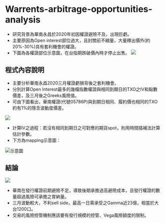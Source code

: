 # Warrents-arbitrage-opportunities-analysis

* 研究背景為華南永昌於2020年初因權證避險不及，出現巨虧。
* 主要原因為Open interest部位過大，且封關前不縮量，大量釋出價外(約20%-30%)具有套利機會的權證。
* 下圖為各權證部位示意圖，在台指期跌破價內時才停止出售。
![](https://i.imgur.com/6YaGcXa.png)

## 程式內容說明
* 主要分析華南永昌2020三月權證虧損背後之套利機會。
* 分別計算Open Interest最多的幾檔指數權證與相同到期日的TXO之IV和點數價差，及三月後之Greeks風險值。
* 可由下圖看出，華南權證(代號05786P)與到期日相同、履約價也相同的TXO約有1%的隱含波動度價差。

![](https://i.imgur.com/KRgmo8b.png)

* 計算IV之過程：若沒有相同到期日之可對應的期貨spot，則用時間插補法計算估計參數。
* 下方為mapping示意圖：

![示意圖](https://i.imgur.com/l9JYpNA.png)

## 結論
![](https://i.imgur.com/SkhY9ID.png)


* 華南在發行權證前期避險不足，導致後期承擔過高避險成本，且發行權證的數量超過風險可承擔之胃納量。
* 三月波動較大，不利sell side，最高一日需承受之Gamma近23億，相當於大台1200口。
* 交易的風險控管機制應該要有發行規模的控管、Vega風險額度的限制。
